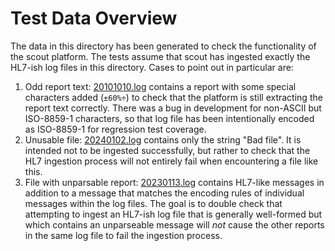 # Test Data Overview

The data in this directory has been generated to check the functionality of the scout platform.
The tests assume that scout has ingested exactly the HL7-ish log files in this directory. Cases to
point out in particular are:

1. Odd report text: [20101010.log](hl7/2010/20101010.log) contains a report with some special characters
added (`±60%÷`) to check that the platform is still extracting the report text correctly. There was a bug
in development for non-ASCII but ISO-8859-1 characters, so that log file has been intentionally encoded
as ISO-8859-1 for regression test coverage.
2. Unusable file: [20240102.log](hl7/2024/20240102.log) contains only the string "Bad file". It is intended not to be
ingested successfully, but rather to check that the HL7 ingestion process will not entirely fail when
encountering a file like this.
3. File with unparsable report: [20230113.log](hl7/2023/20230113.log) contains HL7-like messages in addition to
a message that matches the encoding rules of individual messages within the log files. The goal is to double check
that attempting to ingest an HL7-ish log file that is generally well-formed but which contains an unparseable message
will _not_ cause the other reports in the same log file to fail the ingestion process.